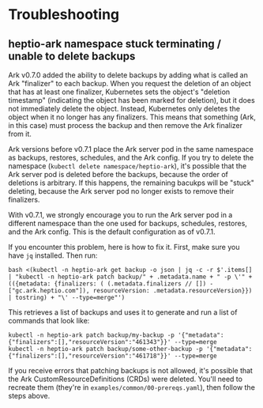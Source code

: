 # Troubleshooting

## heptio-ark namespace stuck terminating / unable to delete backups

Ark v0.7.0 added the ability to delete backups by adding what is called an Ark "finalizer" to each
backup. When you request the deletion of an object that has at least one finalizer, Kubernetes sets
the object's "deletion timestamp" (indicating the object has been marked for deletion), but it does
not immediately delete the object. Instead, Kubernetes only deletes the object when it no longer has
any finalizers. This means that something (Ark, in this case) must process the backup and then
remove the Ark finalizer from it.

Ark versions before v0.7.1 place the Ark server pod in the same namespace as backups, restores,
schedules, and the Ark config. If you try to delete the namespace (`kubectl delete
namespace/heptio-ark`), it's possible that the Ark server pod is deleted before the backups, because
the order of deletions is arbitrary. If this happens, the remaining bacukps will be "stuck"
deleting, because the Ark server pod no longer exists to remove their finalizers.

With v0.7.1, we strongly encourage you to run the Ark server pod in a different namespace than the
one used for backups, schedules, restores, and the Ark config. This is the default configuration as
of v0.7.1.

If you encounter this problem, here is how to fix it. First, make sure you have `jq` installed. Then
run:

```
bash <(kubectl -n heptio-ark get backup -o json | jq -c -r $'.items[] | "kubectl -n heptio-ark patch backup/" + .metadata.name + " -p \'" + (({metadata: {finalizers: ( (.metadata.finalizers // []) - ["gc.ark.heptio.com"]), resourceVersion: .metadata.resourceVersion}}) | tostring) + "\' --type=merge"')
```

This retrieves a list of backups and uses it to generate and run a list of commands that look like:

```
kubectl -n heptio-ark patch backup/my-backup -p '{"metadata":{"finalizers":[],"resourceVersion":"461343"}}' --type=merge
kubectl -n heptio-ark patch backup/some-other-backup -p '{"metadata":{"finalizers":[],"resourceVersion":"461718"}}' --type=merge
```

If you receive errors that patching backups is not allowed, it's possible that the Ark
CustomResourceDefinitions (CRDs) were deleted. You'll need to recreate them (they're in
`examples/common/00-prereqs.yaml`), then follow the steps above.
